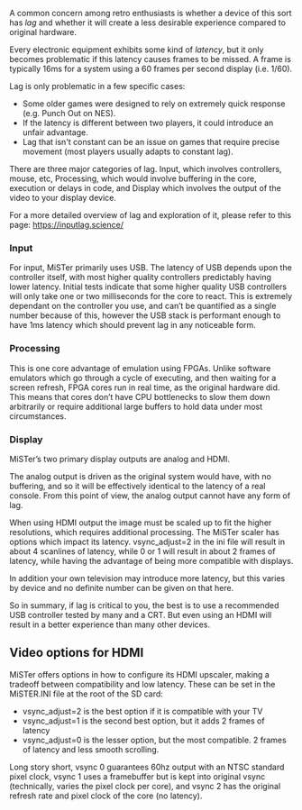 A common concern among retro enthusiasts is whether a device of this sort has _lag_ and whether it will create a less desirable experience compared to original hardware. 

Every electronic equipment exhibits some kind of _latency_, but it only becomes problematic if this latency causes frames to be missed. A frame is typically 16ms for a system using a 60 frames per second display (i.e. 1/60).

Lag is only problematic in a few specific cases:
* Some older games were designed to rely on extremely quick response (e.g. Punch Out on NES).
* If the latency is different between two players, it could introduce an unfair advantage.
* Lag that isn't constant can be an issue on games that require precise movement (most players usually adapts to constant lag).

There are three major categories of lag. Input, which involves controllers, mouse, etc, Processing, which would involve buffering in the core, execution or delays in code, and Display which involves the output of the video to your display device.

For a more detailed overview of lag and exploration of it, please refer to this page:
https://inputlag.science/

### Input
For input, MiSTer primarily uses USB. The latency of USB depends upon the controller itself, with most higher quality controllers predictably having lower latency. Initial tests indicate that some higher quality USB controllers will only take one or two milliseconds for the core to react. This is extremely dependant on the controller you use, and can’t be quantified as a single number because of this, however the USB stack is performant enough to have 1ms latency which should prevent lag in any noticeable form.

### Processing
This is one core advantage of emulation using FPGAs. Unlike software emulators which go through a cycle of executing, and then waiting for a screen refresh, FPGA cores run in real time, as the original hardware did. This means that cores don’t have CPU bottlenecks to slow them down arbitrarily or require additional large buffers to hold data under most circumstances.

### Display
MiSTer’s two primary display outputs are analog and HDMI. 

The analog output is driven as the original system would have, with no buffering, and so it will be effectively identical to the latency of a real console. From this point of view, the analog output cannot have any form of lag. 

When using HDMI output the image must be scaled up to fit the higher resolutions, which requires additional processing. The MiSTer scaler has options which impact its latency. vsync_adjust=2 in the ini file will result in about 4 scanlines of latency, while 0 or 1 will result in about 2 frames of latency, while having the advantage of being more compatible with displays. 

In addition your own television may introduce more latency, but this varies by device and no definite number can be given on that here. 

So in summary, if lag is critical to you, the best is to use a recommended USB controller tested by many and a CRT.
But even using an HDMI will result in a better experience than many other devices.

## Video options for HDMI

MiSTer offers options in how to configure its HDMI upscaler, making a tradeoff between compatibility and low latency.
These can be set in the MiSTER.INI file at the root of the SD card:

* vsync_adjust=2 is the best option if it is compatible with your TV
* vsync_adjust=1 is the second best option, but it adds 2 frames of latency
* vsync_adjust=0 is the lesser option, but the most compatible. 2 frames of latency and less smooth scrolling.

Long story short, vsync 0 guarantees 60hz output with an NTSC standard pixel clock, vsync 1 uses a framebuffer but is kept into original vsync (technically, varies the pixel clock per core), and vsync 2 has the original refresh rate and pixel clock of the core (no latency).
